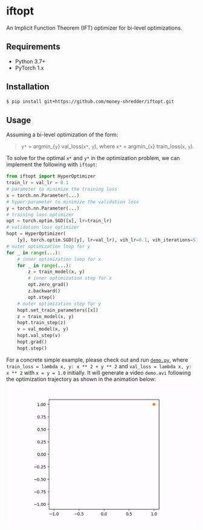 # iftopt

An Implicit Function Theorem (IFT) optimizer for bi-level optimizations.

## Requirements

* Python 3.7+
* PyTorch 1.x

## Installation

```bash
$ pip install git+https://github.com/money-shredder/iftopt.git
```

## Usage

Assuming a bi-level optimization of the form:
> `y*` = argmin_{`y`} val_loss(`x*`, `y`),
> where `x*` = argmin_{`x`} train_loss(`x`, `y`).

To solve for the optimal `x*` and `y*`
in the optimization problem,
we can implement the following with `iftopt`:
```python
from iftopt import HyperOptimizer
train_lr = val_lr = 0.1
# parameter to minimize the training loss
x = torch.nn.Parameter(...)
# hyper-parameter to minimize the validation loss
y = torch.nn.Parameter(...)
# training loss optimizer
opt = torch.optim.SGD([x], lr=train_lr)
# validation loss optimizer
hopt = HyperOptimizer(
    [y], torch.optim.SGD([y], lr=val_lr), vih_lr=0.1, vih_iterations=5)
# outer optimization loop for y
for _ in range(...):
    # inner optimization loop for x
    for _ in range(...):
        z = train_model(x, y)
        # inner optimization step for x
        opt.zero_grad()
        z.backward()
        opt.step()
    # outer optimization step for y
    hopt.set_train_parameters([x])
    z = train_model(x, y)
    hopt.train_step(z)
    v = val_model(x, y)
    hopt.val_step(v)
    hopt.grad()
    hopt.step()
```

For a concrete simple example,
please check out and run [`demo.py`](demo.py),
where `train_loss = lambda x, y: x ** 2 + y ** 2`
and `val_loss = lambda x, y: x ** 2`
with `x = y = 1.0` initially.
It will generate a video `demo.avi`
following the optimization trajectory
as shown in the animation below:
![assets/demo.gif](assets/demo.gif)
